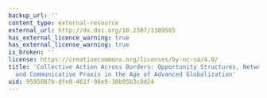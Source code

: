 ```yaml
---
backup_url: ''
content_type: external-resource
external_url: http://dx.doi.org/10.2307/1389565
has_external_licence_warning: true
has_external_license_warning: true
is_broken: ''
license: https://creativecommons.org/licenses/by-nc-sa/4.0/
title: 'Collective Action Across Borders: Opportunity Structures, Network Capacities,
  and Communicative Praxis in the Age of Advanced Globalization'
uid: 9595087b-dfe8-461f-98e9-38b95b3c0d24
---
```

